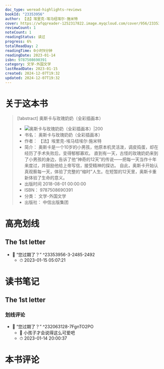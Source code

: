 ```yaml
---
doc_type: weread-highlights-reviews
bookId: "23353956"
author: 【法】埃里克-埃马纽埃尔·施米特
cover: https://wfqqreader-1252317822.image.myqcloud.com/cover/956/23353956/t7_23353956.jpg
reviewCount: 1
noteCount: 1
readingStatus: 读过
progress: 6%
totalReadDay: 2
readingTime: 0小时9分钟
readingDate: 2023-01-14
isbn: 9787508690391
category: 文学-外国文学
lastReadDate: 2023-01-15
created: 2024-12-07T19:32
updated: 2024-12-07T19:32
---
```

# 关于这本书
> [!abstract] 奥斯卡与玫瑰奶奶（全彩插画本）
> - ![ 奥斯卡与玫瑰奶奶（全彩插画本）|200](https://wfqqreader-1252317822.image.myqcloud.com/cover/956/23353956/t7_23353956.jpg)
> - 书名： 奥斯卡与玫瑰奶奶（全彩插画本）
> - 作者： 【法】埃里克-埃马纽埃尔·施米特
> - 简介： 奥斯卡是一个10岁的小男孩，他原本机灵活泼，调皮捣蛋，却在经历了手术失败后，变得郁郁寡欢。 直到有一天，古怪的玫瑰奶奶来到了小男孩的身边，告诉了他“神奇的12天”的传说——把每一天当作十年来度过，并鼓励他给上帝写信，接受精神的探访。 自此，奥斯卡开始认真观察每一天，体验了完整的“缩时”人生。在短暂的12天里，奥斯卡重新体验了生命的意义。
> - 出版时间 2018-08-01 00:00:00
> - ISBN： 9787508690391
> - 分类： 文学-外国文学
> - 出版社： 中信出版集团

# 高亮划线

## The 1st letter


- 📌 “您过期了？” ^23353956-3-2485-2492
    - ⏱ 2023-01-15 05:07:21 
# 读书笔记

## The 1st letter

### 划线评论
- 📌 “您过期了？”  ^232063128-7FgnTO2PO
    - 💭 小孩子才会说得这么可爱吧
    - ⏱ 2023-01-14 20:00:37
   
# 本书评论
